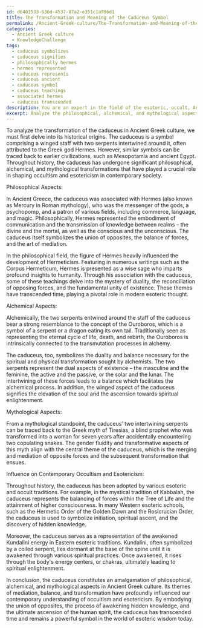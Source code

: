 ```yaml
---
id: d6401533-636d-4537-87a2-e351c1a986d1
title: The Transformation and Meaning of the Caduceus Symbol
permalink: /Ancient-Greek-culture/The-Transformation-and-Meaning-of-the-Caduceus-Symbol/
categories:
  - Ancient Greek culture
  - KnowledgeChallenge
tags:
  - caduceus symbolizes
  - caduceus signifies
  - philosophically hermes
  - hermes represented
  - caduceus represents
  - caduceus ancient
  - caduceus symbol
  - caduceus teachings
  - associated hermes
  - caduceus transcended
description: You are an expert in the field of the esoteric, occult, Ancient Greek culture and Education. You are a writer of tests, challenges, books and deep knowledge on Ancient Greek culture for initiates and students to gain deep insights and understanding from. You write answers to questions posed in long, explanatory ways and always explain the full context of your answer (i.e., related concepts, formulas, examples, or history), as well as the step-by-step thinking process you take to answer the challenges. Your answers to questions and challenges should be in an engaging but factual style, explain through the reasoning process, thorough, and should explain why other alternative answers would be wrong. Summarize the key themes, ideas, and conclusions at the end.
excerpt: Analyze the philosophical, alchemical, and mythological aspects of the transformation of the caduceus within Ancient Greek culture, and elucidate how these themes may have influenced the development of today's understanding and practices of occultism and esotericism.
---
```

To analyze the transformation of the caduceus in Ancient Greek culture, we must first delve into its historical origins. The caduceus is a symbol comprising a winged staff with two serpents intertwined around it, often attributed to the Greek god Hermes. However, similar symbols can be traced back to earlier civilizations, such as Mesopotamia and ancient Egypt. Throughout history, the caduceus has undergone significant philosophical, alchemical, and mythological transformations that have played a crucial role in shaping occultism and esotericism in contemporary society. 

Philosophical Aspects:

In Ancient Greece, the caduceus was associated with Hermes (also known as Mercury in Roman mythology), who was the messenger of the gods, a psychopomp, and a patron of various fields, including commerce, language, and magic. Philosophically, Hermes represented the embodiment of communication and the transmission of knowledge between realms – the divine and the mortal, as well as the conscious and the unconscious. The caduceus itself symbolizes the union of opposites, the balance of forces, and the art of mediation. 

In the philosophical field, the figure of Hermes heavily influenced the development of Hermeticism. Featuring in numerous writings such as the Corpus Hermeticum, Hermes is presented as a wise sage who imparts profound insights to humanity. Through his association with the caduceus, some of these teachings delve into the mystery of duality, the reconciliation of opposing forces, and the fundamental unity of existence. These themes have transcended time, playing a pivotal role in modern esoteric thought.

Alchemical Aspects:

Alchemically, the two serpents entwined around the staff of the caduceus bear a strong resemblance to the concept of the Ouroboros, which is a symbol of a serpent or a dragon eating its own tail. Traditionally seen as representing the eternal cycle of life, death, and rebirth, the Ouroboros is intrinsically connected to the transmutation processes in alchemy.

The caduceus, too, symbolizes the duality and balance necessary for the spiritual and physical transformation sought by alchemists. The two serpents represent the dual aspects of existence – the masculine and the feminine, the active and the passive, or the solar and the lunar. The intertwining of these forces leads to a balance which facilitates the alchemical process. In addition, the winged aspect of the caduceus signifies the elevation of the soul and the ascension towards spiritual enlightenment.

Mythological Aspects:

From a mythological standpoint, the caduceus’ two intertwining serpents can be traced back to the Greek myth of Tiresias, a blind prophet who was transformed into a woman for seven years after accidentally encountering two copulating snakes. The gender fluidity and transformative aspects of this myth align with the central theme of the caduceus, which is the merging and mediation of opposite forces and the subsequent transformation that ensues.

Influence on Contemporary Occultism and Esotericism:

Throughout history, the caduceus has been adopted by various esoteric and occult traditions. For example, in the mystical tradition of Kabbalah, the caduceus represents the balancing of forces within the Tree of Life and the attainment of higher consciousness. In many Western esoteric schools, such as the Hermetic Order of the Golden Dawn and the Rosicrucian Order, the caduceus is used to symbolize initiation, spiritual ascent, and the discovery of hidden knowledge.

Moreover, the caduceus serves as a representation of the awakened Kundalini energy in Eastern esoteric traditions. Kundalini, often symbolized by a coiled serpent, lies dormant at the base of the spine until it is awakened through various spiritual practices. Once awakened, it rises through the body's energy centers, or chakras, ultimately leading to spiritual enlightenment. 

In conclusion, the caduceus constitutes an amalgamation of philosophical, alchemical, and mythological aspects in Ancient Greek culture. Its themes of mediation, balance, and transformation have profoundly influenced our contemporary understanding of occultism and esotericism. By embodying the union of opposites, the process of awakening hidden knowledge, and the ultimate ascension of the human spirit, the caduceus has transcended time and remains a powerful symbol in the world of esoteric wisdom today.
